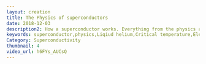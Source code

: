 ```yaml
---
layout: creation
title: The Physics of superconductors
date: 2018-12-03
description2: How a superconductor works. Everything from the physics and some of the history as well. Superconductors were discovered in 1911 by Heike Kamerlingh Onnes. It was discovered because it was made possible to liquefy helium which produced temperatures down to 2-4 kelvin. It was then discovered the resistance drops to 0 after the critical temperature. It is explained by BCS theory, how two electrons goes from fermions and bonds into a boson. This theory can be used to levitates trains or everything. Explained by the meissner effect. This video only cover type 1 and not type 2 superconductors.
keywords: superconductor,physics,Liqiud helium,Critical temperature,Electrical resistance. cooper pairs,Bosons,Hover trains,Type 1,Type 2,Field lines,fermions,Meissner effect,physics lecture,theory,cooper pair,levitating trains,levitating,super conductor,electrical resistance,zero electrical resistance,quantum physics,superconductors,explained
Category: Superconductivity
thumbnail: 4
video_url: h6FYs_AUCsQ
---
```

